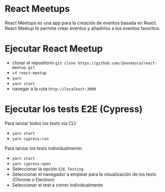 # React Meetups

React Meetups es una app para la creación de eventos basada en React. React Meetup te permite crear eventos y añadirlos a tus eventos favoritos.

# Ejecutar React Meetup
- clonar el repositorio `git clone https://github.com/ibandasca/react-meetup.git`
- `cd react-meetup`
- `yarn`
- `yarn start`
- navegar a la ruta `http://localhost:3000`

# Ejecutar los tests E2E (Cypress)
Para lanzar todos los tests via CLI:
- `yarn start`
- `yarn cypress:run`

Para lanzar los tests individualmente:
- `yarn start`
- `yarn cypress:open`
- Seleccionar la opción `E2E Testing`
- Seleccionar el navegador a emplear para la visualización de los tests (Chrome o Electron)
- Seleccionar el test a correr individualmente
